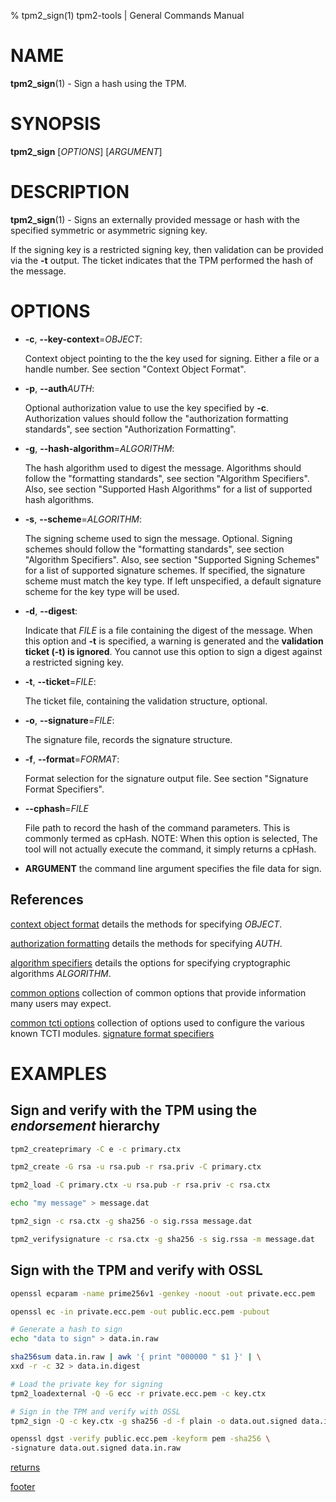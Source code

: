 % tpm2_sign(1) tpm2-tools | General Commands Manual

# NAME

**tpm2_sign**(1) - Sign a hash using the TPM.

# SYNOPSIS

**tpm2_sign** [*OPTIONS*] [*ARGUMENT*]

# DESCRIPTION

**tpm2_sign**(1) - Signs an externally provided message or hash with the
specified symmetric or asymmetric signing key.

If the signing key is a restricted signing key, then validation can be provided
via the **-t** output. The ticket indicates that the TPM performed the hash of
the message.

# OPTIONS

  * **-c**, **\--key-context**=_OBJECT_:

    Context object pointing to the the key used for signing. Either a file or a
    handle number. See section "Context Object Format".

  * **-p**, **\--auth**_AUTH_:

    Optional authorization value to use the key specified by **-c**.
    Authorization values should follow the "authorization formatting standards",
    see section "Authorization Formatting".

  * **-g**, **\--hash-algorithm**=_ALGORITHM_:

    The hash algorithm used to digest the message.
    Algorithms should follow the "formatting standards", see section
    "Algorithm Specifiers".
    Also, see section "Supported Hash Algorithms" for a list of supported hash
    algorithms.

  * **-s**, **\--scheme**=_ALGORITHM_:

    The signing scheme used to sign the message. Optional.
    Signing schemes should follow the "formatting standards", see section
     "Algorithm Specifiers".
    Also, see section "Supported Signing Schemes" for a list of supported
     signature schemes.
    If specified, the signature scheme must match the key type.
    If left unspecified, a default signature scheme for the key type will
     be used.

  * **-d**, **\--digest**:

    Indicate that _FILE_ is a file containing the digest of the message.
    When this option and **-t** is specified, a warning is
    generated and the **validation ticket (-t) is ignored**.
    You cannot use this option to sign a digest against a restricted
    signing key.

  * **-t**, **\--ticket**=_FILE_:

    The ticket file, containing the validation structure, optional.

  * **-o**, **\--signature**=_FILE_:

    The signature file, records the signature structure.

  * **-f**, **\--format**=_FORMAT_:

    Format selection for the signature output file. See section
    "Signature Format Specifiers".

  * **\--cphash**=_FILE_

    File path to record the hash of the command parameters. This is commonly
    termed as cpHash. NOTE: When this option is selected, The tool will not
    actually execute the command, it simply returns a cpHash.

  * **ARGUMENT** the command line argument specifies the file data for sign.

## References

[context object format](common/ctxobj.md) details the methods for specifying
_OBJECT_.

[authorization formatting](common/authorizations.md) details the methods for
specifying _AUTH_.

[algorithm specifiers](common/alg.md) details the options for specifying
cryptographic algorithms _ALGORITHM_.

[common options](common/options.md) collection of common options that provide
information many users may expect.

[common tcti options](common/tcti.md) collection of options used to configure
the various known TCTI modules.
[signature format specifiers](common/signature.md)

# EXAMPLES

## Sign and verify with the TPM using the *endorsement* hierarchy
```bash
tpm2_createprimary -C e -c primary.ctx

tpm2_create -G rsa -u rsa.pub -r rsa.priv -C primary.ctx

tpm2_load -C primary.ctx -u rsa.pub -r rsa.priv -c rsa.ctx

echo "my message" > message.dat

tpm2_sign -c rsa.ctx -g sha256 -o sig.rssa message.dat

tpm2_verifysignature -c rsa.ctx -g sha256 -s sig.rssa -m message.dat
```

## Sign with the TPM and verify with OSSL
```bash
openssl ecparam -name prime256v1 -genkey -noout -out private.ecc.pem

openssl ec -in private.ecc.pem -out public.ecc.pem -pubout

# Generate a hash to sign
echo "data to sign" > data.in.raw

sha256sum data.in.raw | awk '{ print "000000 " $1 }' | \
xxd -r -c 32 > data.in.digest

# Load the private key for signing
tpm2_loadexternal -Q -G ecc -r private.ecc.pem -c key.ctx

# Sign in the TPM and verify with OSSL
tpm2_sign -Q -c key.ctx -g sha256 -d -f plain -o data.out.signed data.in.digest

openssl dgst -verify public.ecc.pem -keyform pem -sha256 \
-signature data.out.signed data.in.raw
```

[returns](common/returns.md)

[footer](common/footer.md)
